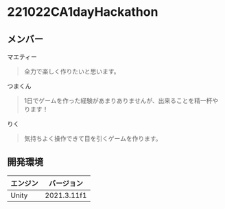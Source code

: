 # 221022CA1dayHackathon
## メンバー
マエティー
> 全力で楽しく作りたいと思います。

つまくん
> 1日でゲームを作った経験があまりありませんが、出来ることを精一杯やります！

りく
> 気持ちよく操作できて目を引くゲームを作ります。

## 開発環境
| エンジン | バージョン  |
| ---------- | ----------- |
| Unity      | 2021.3.11f1 |
